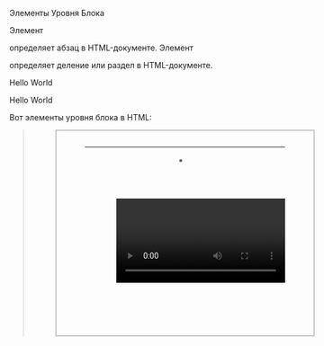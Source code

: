 Элементы Уровня Блока

Элемент <p> определяет абзац в HTML-документе.
Элемент <div> определяет деление или раздел в HTML-документе.

<p>Hello World</p>
<div>Hello World</div>

Вот элементы уровня блока в HTML:
<address> <article> <aside> <blockquote> <canvas> <dd> <div> <dl> <dt> <fieldset> <figcaption> <figure> <footer> <form> <h1> <h6> <header> <hr> <li> <main> <nav> <noscript> <ol> <p> <pre> <section> <table> <tfoot> <ul> <video>

Встроенные Элементы
<span>Hello World</span>
<span style="border: 1px solid black">Hello World</span> element inside a paragraph.</p>

Вот встроенные элементы в HTML:
<a> <abbr> <acronym> <b> <bdo> <big> <br> <button> <cite> <code> <dfn> <em> <i> <img> <input> <kbd> <label> <map> <object> <output> <q> <samp> <script> <select> <small> <span> <strong> <sub> <sup> <textarea> <time> <tt> <var>
Примечание: Встроенный элемент не может содержать элемент на уровне блока!

Элемент <div> и <span>
Элемент <div> часто используется в качестве контейнера для других элементов HTML.
Элемент <div> не имеет необходимых атрибутов, но style, class и id являются общими.
При использовании вместе с CSS элемент <div> можно использовать для стилизования блоков контента:
<div style="background-color:black;color:white;padding:20px;">
  <h2>London</h2>
  <p>London is the capital city of England.</p>
</div>

<p>My mother has <span style="color:blue;font-weight:bold;">blue</span> eyes and my father has <span style="color:darkolivegreen;font-weight:bold;">dark green</span> eyes.</p>



Редактиврование <div>

Элемент <div>
Элемент <div> по умолчанию является блочным элементом, что означает, что он принимает всю доступную ширину и поставляется с разрывами строк до и после.
Lorem Ipsum <div>I am a div</div> dolor sit amet.

<div> в качестве контейнера
<div>
  <h2>London</h2>
  <p>London is the capital city of England.</p>
  <p>London has over 13 million inhabitants.</p>
</div>

Выровнять по центру элемент <div>
Если у вас есть элемент <div>, который не имеет 100% ширины, и вы хотите выровнять его по центру, установите свойство поля CSS в auto.
<style>
div {
  width:300px;
  margin:auto;
}
</style>

Выровнивание элементов <div> бок о бок
1. Поплавок
Свойство CSS float используется для позиционирования и форматирования содержимого и позволяет элементам плавать рядом друг с другом, а не друг на друге.
<style>
.mycontainer {
  width:100%;
  overflow:auto;
}
.mycontainer div {
  width:33%;
  float:left;
}
</style>

2. Встроенный блок
Если вы измените свойство отображения элемента <div> с блока на встроенный блок, элементы <div> больше не будут добавлять разрыв строки до и после и будут отображаться рядом, а не друг с другом.
<style>
div {
  width: 30%;
  display: inline-block;
}
</style>

3. Гибкий
Чтобы метод CSS flex работал, окружите элементы <div> другим элементом <div> и придайте ему статус контейнера flex.
<style>
.mycontainer {
  display: flex;
}
.mycontainer > div {
  width:33%;
}
</style>

4. Сетка
Метод сетки CSS требует, чтобы вы окружили элементы <div> другим элементом <div> и дали статус контейнера сетки, и вы должны указать ширину каждого столбца.
<style>
.grid-container {
  display: grid;
  grid-template-columns: 33% 33% 33%;
}
</style>


